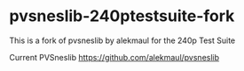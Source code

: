 # pvsneslib-240ptestsuite-fork
This is a fork of pvsneslib by alekmaul for the 240p Test Suite 

Current PVSneslib https://github.com/alekmaul/pvsneslib
